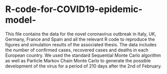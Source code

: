 # R-code-for-COVID19-epidemic-model-
This file contains the data for the novel coronavirus outbreak in Italy, UK, Germany, France and Spain and all the relevant R code to reproduce the figures and simulation results of the associated thesis. The data includes the number of confirmed cases, recovered cases and deaths in each European country. We used the standard Sequential Monte Carlo algorithm as well as Particle Markov Chain Monte Carlo to generate the possible development of the virus for a period of 210 days after the 2nd of February. 
